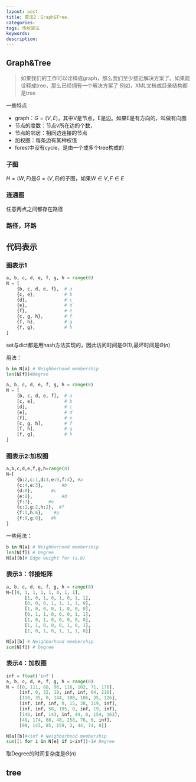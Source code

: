 ```yaml
---
layout: post
title: 算法2：Graph&Tree.
categories:
tags: 传统算法
keywords:
description:
---
```




## Graph&Tree

>如果我们的工作可以诠释成graph，那么我们至少接近解决方案了。如果能诠释成tree，那么已经拥有一个解决方案了
>例如，XML文档或目录结构都是tree

一些特点

- graph：$G=(V,E)$，其中V是节点，E是边。如果E是有方向的，叫做有向图
- 节点的度数：节点v所在边的个数，
- 节点的邻居：相同边连接的节点
- 加权图：每条边有某种权值
- forest中没有cycle，是由一个或多个tree构成的
### 子图
$H=(W,F)$是$G=(V,E)$的子图，如果$W \in V,F \in E$

### 连通图
任意两点之间都存在路径

### 路径，环路

## 代码表示


### 图表示1
```py
a, b, c, d, e, f, g, h = range(8)
N = [
    {b, c, d, e, f},  # a
    {c, e},           # b
    {d},              # c
    {e},              # d
    {f},              # e
    {c, g, h},        # f
    {f, h},           # g
    {f, g},           # h
]
```
set与dict都是用hash方法实现的，因此访问时间是$\Theta(1)$,最坏时间是$\Theta(n)$  

用法：  
```py
b in N[a] # Neighborhood membership
len(N[f])#Degree
```



```py
a, b, c, d, e, f, g, h = range(8)
N = [
    [b, c, d, e, f],  # a
    [c, e],           # b
    [d],              # c
    [e],              # d
    [f],              # e
    [c, g, h],        # f
    [f, h],           # g
    [f, g],           # h
]
```
### 图表示2:加权图
```py
a,b,c,d,e,f,g,h=range(8)
N=[
    {b:2,c:1,d:3,e:9,f:4}, #a
    {c:4,e:3},       #b
    {d:8},       #c
    {e:8},           #d
    {f:7},      #e
    {c:2,g:2,h:2},  #f
    {f:1,h:6},    #g
    {f:9,g:8},   #h
]
```
一些用法：
```py
b in N[a] # Neighborhood membership
len(N[f]) # Degree
N[a][b]# Edge weight for (a,b)
```

### 表示3：邻接矩阵

```py
a, b, c, d, e, f, g, h = range(8)
N=[[0, 1, 1, 1, 1, 0, 1, 1],
       [1, 0, 1, 0, 1, 0, 1, 1],
       [0, 0, 0, 1, 1, 1, 1, 0],
       [1, 0, 0, 0, 1, 0, 0, 0],
       [0, 1, 1, 0, 0, 0, 1, 1],
       [1, 0, 1, 0, 0, 0, 0, 0],
       [1, 1, 0, 0, 0, 1, 0, 1],
       [1, 0, 1, 0, 1, 1, 1, 0]]
```

```py
N[a][b] # Neighborhood membership
sum(N[f]) # Degree
```

### 表示4：加权图
```py
inf = float('inf')
a, b, c, d, e, f, g, h = range(8)
N = [[0, 111, 88, 96, 116, 102, 71, 176],
     [inf, 0, 32, 19, inf, inf, 64, 210],
     [110, 35, 0, 144, 108, 106, 35, 126],
     [inf, inf, inf, 0, 15, 38, 119, inf],
     [inf, inf, 58, 105, 0, inf, 19, inf],
     [148, inf, 143, inf, 44, 0, 154, 163],
     [49, 174, 68, 48, 258, 76, 0, inf],
     [99, 143, 85, 159, 2, 44, 74, 0]]
```

```py
N[a][b]#<inf # Neighborhood membership
sum([1 for i in N[e] if i<inf])-1# Degree
```
取Degree的时间复杂度是$\Theta(n)$  


## tree

